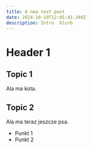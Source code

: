 ```yaml
---
title: A new test post
date: 2024-10-19T12:05:43.340Z
description: Intro  blurb
---
```

# Header 1
## Topic 1
Ala ma kota.

## Topic 2
Ala ma teraz jeszcze psa.

- Punkt 1
- Punkt 2